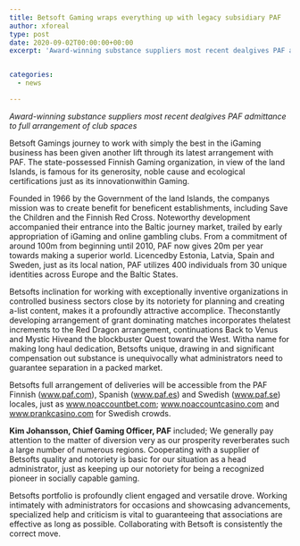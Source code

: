 ```yaml
---
title: Betsoft Gaming wraps everything up with legacy subsidiary PAF
author: xforeal 
type: post
date: 2020-09-02T00:00:00+00:00
excerpt: 'Award-winning substance suppliers most recent dealgives PAF admittance to full arrangement of gambling club slotsBetsoft Gamings mission to work with simply the best in the iGaming business has been given another lift through its latest arrangement with PAF '


categories:
  - news

---
```

_Award-winning substance suppliers most recent dealgives PAF admittance to full arrangement of club spaces_ 

Betsoft Gamings journey to work with simply the best in the iGaming business has been given another lift through its latest arrangement with PAF. The state-possessed Finnish Gaming organization, in view of the land Islands, is famous for its generosity, noble cause and ecological certifications just as its innovationwithin Gaming. 

Founded in 1966 by the Government of the land Islands, the companys mission was to create benefit for beneficent establishments, including Save the Children and the Finnish Red Cross. Noteworthy development accompanied their entrance into the Baltic journey market, trailed by early appropriation of iGaming and online gambling clubs. From a commitment of around 100m from beginning until 2010, PAF now gives 20m per year towards making a superior world. Licencedby Estonia, Latvia, Spain and Sweden, just as its local nation, PAF utilizes 400 individuals from 30 unique identities across Europe and the Baltic States. 

Betsofts inclination for working with exceptionally inventive organizations in controlled business sectors close by its notoriety for planning and creating a-list content, makes it a profoundly attractive accomplice. Theconstantly developing arrangement of grant dominating matches incorporates thelatest increments to the Red Dragon arrangement, continuations Back to Venus and Mystic Hiveand the blockbuster Quest toward the West. Witha name for making long haul dedication, Betsofts unique, drawing in and significant compensation out substance is unequivocally what administrators need to guarantee separation in a packed market. 

Betsofts full arrangement of deliveries will be accessible from the PAF Finnish (www.paf.com), Spanish (www.paf.es) and Swedish (www.paf.se) locales, just as www.noaccountbet.com; www.noaccountcasino.com and www.prankcasino.com for Swedish crowds. 

**Kim Johansson, Chief Gaming Officer, PAF** included; We generally pay attention to the matter of diversion very as our prosperity reverberates such a large number of numerous regions. Cooperating with a supplier of Betsofts quality and notoriety is basic for our situation as a head administrator, just as keeping up our notoriety for being a recognized pioneer in socially capable gaming. 

Betsofts portfolio is profoundly client engaged and versatile drove. Working intimately with administrators for occasions and showcasing advancements, specialized help and criticism is vital to guaranteeing that associations are effective as long as possible. Collaborating with Betsoft is consistently the correct move.